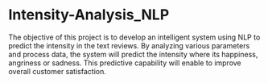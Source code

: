 # Intensity-Analysis_NLP
The objective of this project is to develop an intelligent system using NLP to predict the intensity in the text reviews. By analyzing various parameters and process data, the system will predict the intensity where its happiness, angriness or sadness. This predictive capability will enable to improve overall customer satisfaction.
